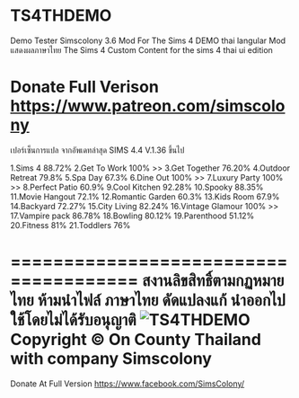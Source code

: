 # TS4THDEMO
Demo Tester Simscolony 3.6
Mod For The Sims 4  DEMO thai langular
Mod แสดงผลภาษาไทย The Sims 4
Custom Content for the sims 4 thai ui edition

Donate Full Verison https://www.patreon.com/simscolony
============================
เปอร์เซ็นการแปล จากอัพเดทล่าสุด SIMS 4.4 V.1.36 ขึ้นไป

1.Sims 4 88.72% 
2.Get To Work 100% >>
3.Get Together 76.20%
4.Outdoor Retreat 79.8%
5.Spa Day 67.3%
6.Dine Out 100% >>
7.Luxury Party 100% >>
8.Perfect Patio 60.9%
9.Cool Kitchen 92.28%
10.Spooky 88.35%
11.Movie Hangout 72.1%
12.Romantic Garden 60.3%
13.Kids Room 67.9%
14.Backyard 72.27% 
15.City Living 82.24% 
16.Vintage Glamour 100% >>
17.Vampire pack 86.78%
18.Bowling 80.12%
19.Parenthood  51.12%
20.Fitness 81%
21.Toddlers 76%

======================================
สงานลิขสิทธิ์ตามกฏหมายไทย
ห้ามนำไฟล์ ภาษาไทย ดัดแปลงแก้ 
นำออกไปใช้โดยไม่ได้รับอนุญาติ
![TS4THDEMO](https://i.imgur.com/l9OJmYF.jpg)
Copyright © On County Thailand with company Simscolony
=====================================
Donate At Full Version
https://www.facebook.com/SimsColony/
